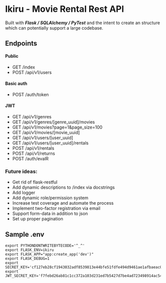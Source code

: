 # Ikiru - Movie Rental Rest API
Built with __*Flask / SQLAlchemy / PyTest*__
and the intent to create an structure which can potentially support a large codebase.


## Endpoints
#### Public
* GET /index
* POST /api/v1/users
#### Basic auth
* POST /auth/token
#### JWT
* GET /api/v1/genres
* GET /api/v1/genres/[genre_uuid]/movies
* GET /api/v1/movies?page=1&page_size=100
* GET /api/v1/movies/[movie_uuid]
* GET /api/v1/users/[user_uuid]
* GET /api/v1/users/[user_uuid]/rentals
* POST /api/v1/rentals
* POST /api/v1/returns
* POST /auth/evalR

### Future ideas:
* Get rid of flask-restful
* Add dynamic descriptions to /index via docstrings
* Add logger
* Add dynamic role/permission system
* Increase test coverage and automate the process
* Implement two-factor registration via email
* Support form-data in addition to json
* Set up proper pagination


## Sample .env
```shell script
export PYTHONDONTWRITEBYTECODE='^_^'
export FLASK_ENV=ikiru
export FLASK_APP="app:create_app('dev')"
export FLASK_DEBUG=1
export SECRET_KEY='cf127eb28cf1943032adf8539813e44bfe51fdfe494d9461ae1afbaeac01803bd3d70176d23168c4fbc89525857574d17a9139b7cbc089d29ae3b3dc00e0c30c'
export JWT_SECRET_KEY='f7febd26ab81c1cc372a103d231ed7b5427d7be4ad723498914ac54c95c7bcb49a41ee97d2cbd5b5c9a8757f2305d99c786624472bfb56a8f654ef15285fd6e3'
```